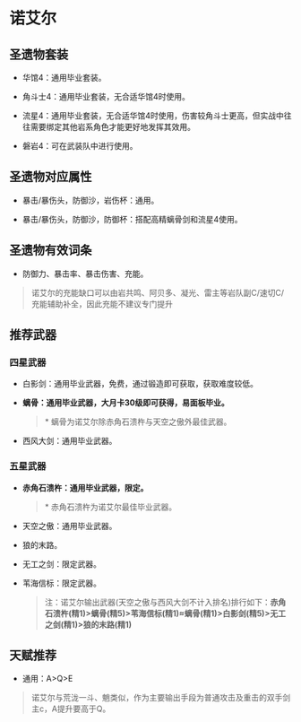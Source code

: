 # 诺艾尔

## 圣遗物套装  

- 华馆4：通用毕业套装。  

- 角斗士4：通用毕业套装，无合适华馆4时使用。  

- 流星4：通用毕业套装，无合适华馆4时使用，伤害较角斗士更高，但实战中往往需要绑定其他岩系角色才能更好地发挥其效用。  

- 磐岩4：可在武装队中进行使用。  

## 圣遗物对应属性  

- 暴击/暴伤头，防御沙，岩伤杯：通用。  

- 暴击/暴伤头，防御沙，防御杯：搭配高精螭骨剑和流星4使用。  

## 圣遗物有效词条  

- 防御力、暴击率、暴击伤害、充能。  

> 诺艾尔的充能缺口可以由岩共鸣、阿贝多、凝光、雷主等岩队副C/速切C/充能辅助补全，因此充能不建议专门提升

## 推荐武器  

### 四星武器  

- 白影剑：通用毕业武器，免费，通过锻造即可获取，获取难度较低。  

- **螭骨：通用毕业武器，大月卡30级即可获得，易面板毕业。**  

  > \* 螭骨为诺艾尔除赤角石溃杵与天空之傲外最佳武器。  

- 西风大剑：通用毕业武器。  

### 五星武器  

- **赤角石溃杵：通用毕业武器，限定。**  

  > \* 赤角石溃杵为诺艾尔最佳毕业武器。  

- 天空之傲：通用毕业武器。  

- 狼的末路。  

- 无工之剑：限定武器。  

- 苇海信标：限定武器。  

  > 注：诺艾尔输出武器(天空之傲与西风大剑不计入排名)排行如下：**赤角石溃杵(精1)>螭骨(精5)>苇海信标(精1)≈螭骨(精1)>白影剑(精5)>无工之剑(精1)>狼的末路(精1)**

## 天赋推荐  

- 通用：A>Q>E  

> 诺艾尔与荒泷一斗、魈类似，作为主要输出手段为普通攻击及重击的双手剑主c，A提升要高于Q。  
